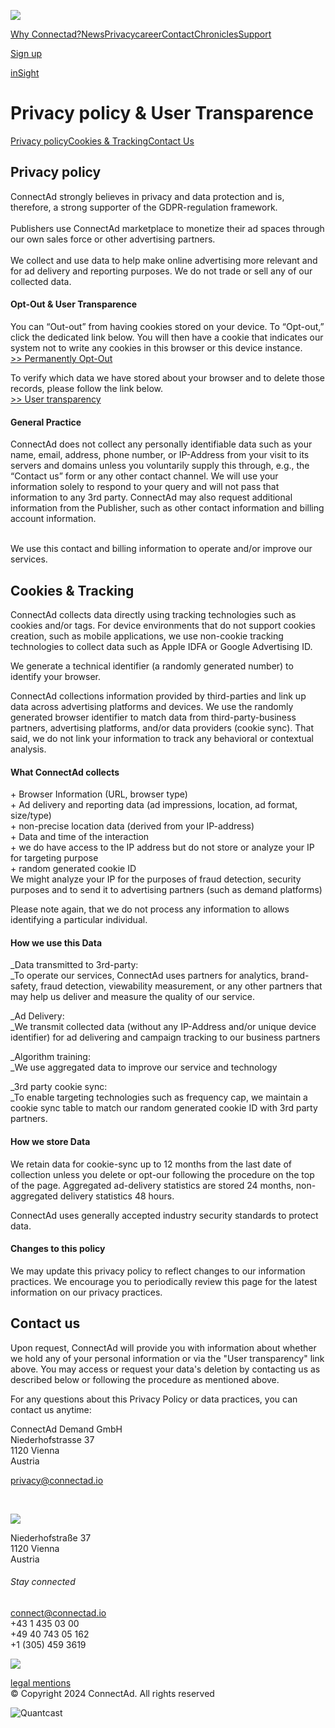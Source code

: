 [![](https://cdn.prod.website-files.com/5d5676a39a649a743bb84c38/656447970d42980cae7e9dd1_cad_white.png)](https://www.connectadrealtime.com/)

[Why Connectad?](https://www.connectadrealtime.com/why)[News](https://www.connectadrealtime.com/blog-2/news)[Privacy](https://www.connectadrealtime.com/privacy)[career](https://connectad-demand-gmbh.jobs.personio.com/?language=en)[Contact](https://www.connectadrealtime.com/contacts)[Chronicles](https://www.connectadrealtime.com/contacts)[Support](https://wiki.connectad.io/)

[Sign up](https://www.connectadrealtime.com/apply)

[inSight](https://insight.connectad.io/)

Privacy policy & User Transparence
==================================

[Privacy policy](#Privacy)[Cookies & Tracking](#Cookies)[Contact Us](#Contact)

Privacy policy
--------------

ConnectAd strongly believes in privacy and data protection and is, therefore, a strong supporter of the GDPR-regulation framework.  
‍  
Publishers use ConnectAd marketplace to monetize their ad spaces through our own sales force or other advertising partners.  
‍  
We collect and use data to help make online advertising more relevant and for ad delivery and reporting purposes. We do not trade or sell any of our collected data.

#### Opt-Out & User Transparence

You can “Out-out” from having cookies stored on your device. To “Opt-out,” click the dedicated link below. You will then have a cookie that indicates our system not to write any cookies in this browser or this device instance.  
[\>> Permanently Opt-Out](https://sync-eu.connectad.io/sync/dnt?__hstc=266841809.f1fc04e917c6486d482acaa13b5b1065.1561228121643.1565950301027.1565955558466.13&__hssc=266841809.1.1565955558466&__hsfp=29399047)

To verify which data we have stored about your browser and to delete those records, please follow the link below.  
[\>> User transparency](https://sync-eu.connectad.io/sync/showrecord?__hstc=266841809.f1fc04e917c6486d482acaa13b5b1065.1561228121643.1565950301027.1565955558466.13&__hssc=266841809.1.1565955558466&__hsfp=29399047)

#### General Practice

ConnectAd does not collect any personally identifiable data such as your name, email, address, phone number, or IP-Address from your visit to its servers and domains unless you voluntarily supply this through, e.g., the “Contact us” form or any other contact channel. We will use your information solely to respond to your query and will not pass that information to any 3rd party. ConnectAd may also request additional information from the Publisher, such as other contact information and billing account information.

‍  
We use this contact and billing information to operate and/or improve our services.

Cookies & Tracking
------------------

ConnectAd collects data directly using tracking technologies such as cookies and/or tags. For device environments that do not support cookies creation, such as mobile applications, we use non-cookie tracking technologies to collect data such as Apple IDFA or Google Advertising ID.

We generate a technical identifier (a randomly generated number) to identify your browser.

ConnectAd collections information provided by third-parties and link up data across advertising platforms and devices. We use the randomly generated browser identifier to match data from third-party-business partners, advertising platforms, and/or data providers (cookie sync). That said, we do not link your information to track any behavioral or contextual analysis.

#### What ConnectAd collects

\+ Browser Information (URL, browser type)  
\+ Ad delivery and reporting data (ad impressions, location, ad format, size/type)  
\+ non-precise location data (derived from your IP-address)  
\+ Data and time of the interaction  
\+ we do have access to the IP address but do not store or analyze your IP for targeting purpose  
\+ random generated cookie ID  
We might analyze your IP for the purposes of fraud detection, security purposes and to send it to advertising partners (such as demand platforms)

Please note again, that we do not process any information to allows identifying a particular individual.

#### How we use this Data

_Data transmitted to 3rd-party:  
‍_To operate our services, ConnectAd uses partners for analytics, brand-safety, fraud detection, viewability measurement, or any other partners that may help us deliver and measure the quality of our service.

_Ad Delivery:  
‍_We transmit collected data (without any IP-Address and/or unique device identifier) for ad delivering and campaign tracking to our business partners

_Algorithm training:  
‍_We use aggregated data to improve our service and technology

_3rd party cookie sync:  
‍_To enable targeting technologies such as frequency cap, we maintain a cookie sync table to match our random generated cookie ID with 3rd party partners.

#### How we store Data

We retain data for cookie-sync up to 12 months from the last date of collection unless you delete or opt-our following the procedure on the top of the page. Aggregated ad-delivery statistics are stored 24 months, non-aggregated delivery statistics 48 hours.

ConnectAd uses generally accepted industry security standards to protect data.

#### Changes to this policy

We may update this privacy policy to reflect changes to our information practices. We encourage you to periodically review this page for the latest information on our privacy practices.

Contact us
----------

Upon request, ConnectAd will provide you with information about whether we hold any of your personal information or via the "User transparency" link above. You may access or request your data's deletion by contacting us as described below or following the procedure as mentioned above.

For any questions about this Privacy Policy or data practices, you can contact us anytime:

ConnectAd Demand GmbH  
Niederhofstrasse 37  
1120 Vienna  
Austria

[privacy@connectad.io](mailto:privacy@connectad.io)

‍

[![](https://cdn.prod.website-files.com/5d5676a39a649a743bb84c38/5d5935a71e139881261fcfbc_20190812_ConnectAd_Minimal_color.png)](https://www.connectadrealtime.com/)

Niederhofstraße 37  
1120 Vienna  
Austria

###### Stay connected

connect@connectad.io  
+43 1 435 03 00  
+49 40 743 05 162  
+1 (305) 459 3619

![](https://cdn.prod.website-files.com/5d5676a39a649a743bb84c38/642c43458ad1d35e3f77fa46_2023-04-03_Logos_493x65.jpg)

[legal mentions](https://www.connectadrealtime.com/legal-metions)  
© Copyright 2024 ConnectAd. All rights reserved

![Quantcast](//pixel.quantserve.com/pixel/p-jf68PmKyV0peq.gif)